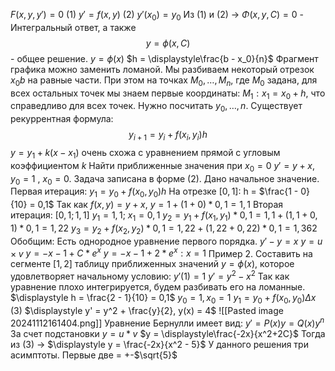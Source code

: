 $F(x, y, y') = 0$ (1)
$y' = f(x, y)$ (2)
$y'(x_0) = y_0$
Из $(1)$ и $(2)$ $\rightarrow$ $\Phi(x, y, C) = 0$ - Интегральный ответ, а также $$y = \phi(x, C)$$ - общее решение.
$y = \phi(x)$ 
$h = \displaystyle\frac{b - x_0}{n}$
Фрагмент графика можно заменить ломаной. Мы разбиваем некоторый отрезок $x_0b$ на равные части. При этом на точках $M_0, \dots, M_n$, где $M_0$ задана, для всех остальных точек мы знаем первые координаты: $M_1 : x_1 = x_0 + h$, что справедливо для всех точек. Нужно посчитать $y_0, \dots, n$.
Существует рекуррентная формула:
$$y_{i + 1} = y_i + f(x_i, y_i)h$$
$y = y_1 + k(x - x_1)$ очень схожа с уравнением прямой с угловым коэффициентом $k$
Найти приближенные значения при $x_0 = 0$
$y' = y + x$, $y_0 = 1$ , $x_0 = 0$. Задача записана в форме (2). Дано начальное значение.
Первая итерация:
$y_1 = y_0 + f(x_0, y_0)h$
На отрезке $[0, 1]$: h = $\frac{1 - 0}{10} = 0,1$
Так как $f(x, y) = y + x$, $y = 1 + (1 + 0)*0,1 = 1,1$
Вторая итерация:
$[0,1; 1,1]$
$y_1 = 1,1;~x_1=0,1$
$y_2 = y_1 + f(x_1, y_1)*0,1 = 1,1 + (1,1 + 0,1)*0,1 = 1,22$
$y_3 = y_2 + f(x_2, y_2)*0,1 = 1,22 + (1,22 + 0,22)*0,1 = 1,362$
Обобщим:
Есть однородное уравнение первого порядка.
$y' - y = x$
$y = u\times v$
$y = -x - 1 + C*e^x$
$y = -x - 1 + 2*e^x: x = 1$
Пример 2. Составить на сегменте $[1, 2]$ таблицу приближенных значений $y = \phi(x)$, которое удовлетворяет начальному условию:
$y'(1) = 1$
$y' = y^2 - x^2$
Так как уравнение плохо интегрируется, будем разбивать его на ломанные.
$\displaystyle h = \frac{2 - 1}{10} = 0,1$
$y_0 = 1, x_0 = 1$
$y_1 = y_0 + f(x_0, y_0)\Delta x$
(3) $\displaystyle y' = y^2 + \frac{y}{2}, y(x) = 4$
![[Pasted image 20241112161404.png]]
Уравнение Бернулли имеет вид:
$y' = P(x)y = Q(x)y^n$
За счет подстановки $y = u*v$
$y = \displaystyle\frac{-2x}{x^2+2C}$
Тогда из (3) $\rightarrow$
$\displaystyle y = \frac{-2x}{x^2 - 5}$
У данного решения три асимптоты. Первые две = +-$\sqrt{5}$